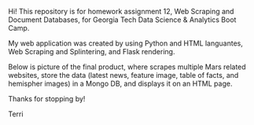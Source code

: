 Hi!  This repository is for homework assignment 12, Web Scraping and Document Databases, for Georgia Tech Data Science & Analytics Boot Camp.

My web application was created by using Python and HTML languantes, Web Scraping and Splintering, and Flask rendering.

Below is picture of the final product, where scrapes multiple Mars related websites, store the data (latest news, feature image, table of facts, and hemispher images) in a Mongo DB, and displays it on an HTML page.

Thanks for stopping by!

Terri